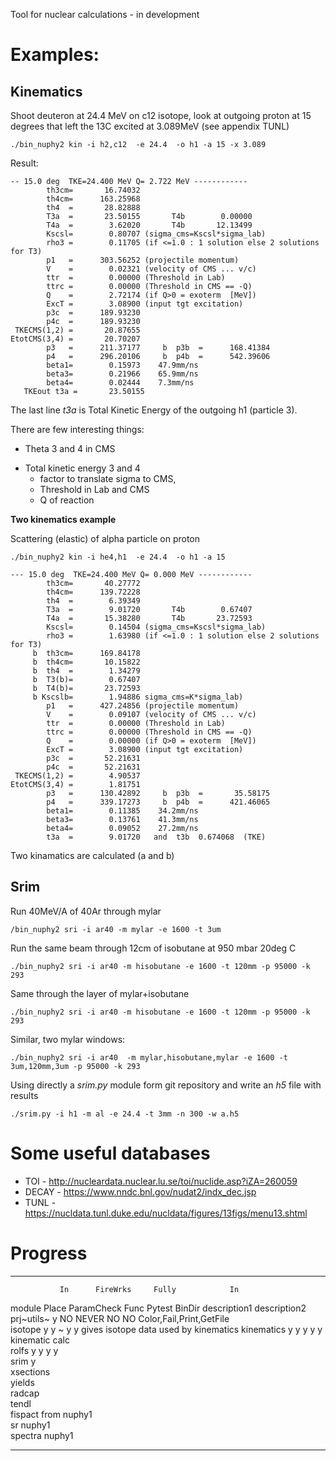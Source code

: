 Tool for nuclear calculations - in development

Examples:
=========

Kinematics
----------

Shoot deuteron at 24.4 MeV on c12 isotope, look at outgoing proton at 15
degrees that left the 13C excited at 3.089MeV (see appendix TUNL)

``` {.example}
./bin_nuphy2 kin -i h2,c12  -e 24.4  -o h1 -a 15 -x 3.089
```

Result:

``` {.example}
-- 15.0 deg  TKE=24.400 MeV Q= 2.722 MeV ------------
        th3cm=       16.74032
        th4cm=      163.25968
        th4  =       28.82888
        T3a  =       23.50155       T4b        0.00000
        T4a  =        3.62020       T4b       12.13499
        Kscsl=        0.80707 (sigma_cms=Kscsl*sigma_lab)
        rho3 =        0.11705 (if <=1.0 : 1 solution else 2 solutions for T3)
        p1   =      303.56252 (projectile momentum)
        V    =        0.02321 (velocity of CMS ... v/c)
        ttr  =        0.00000 (Threshold in Lab)
        ttrc =        0.00000 (Threshold in CMS == -Q)
        Q    =        2.72174 (if Q>0 = exoterm  [MeV])
        ExcT =        3.08900 (input tgt excitation)
        p3c  =      189.93230
        p4c  =      189.93230
 TKECMS(1,2) =       20.87655
EtotCMS(3,4) =       20.70207
        p3   =      211.37177     b  p3b  =      168.41384
        p4   =      296.20106     b  p4b  =      542.39606
        beta1=        0.15973    47.9mm/ns
        beta3=        0.21966    65.9mm/ns
        beta4=        0.02444    7.3mm/ns
   TKEout t3a =       23.50155
```

The last line *t3a* is Total Kinetic Energy of the outgoing h1 (particle
3).

There are few interesting things:

-   Theta 3 and 4 in CMS

<!-- -->

-   Total kinetic energy 3 and 4
    -   factor to translate sigma to CMS,
    -   Threshold in Lab and CMS
    -   Q of reaction

**Two kinematics example**

Scattering (elastic) of alpha particle on proton

``` {.example}
./bin_nuphy2 kin -i he4,h1  -e 24.4  -o h1 -a 15
```

``` {.example}
--- 15.0 deg  TKE=24.400 MeV Q= 0.000 MeV ------------
        th3cm=       40.27772
        th4cm=      139.72228
        th4  =        6.39349
        T3a  =        9.01720       T4b        0.67407
        T4a  =       15.38280       T4b       23.72593
        Kscsl=        0.14504 (sigma_cms=Kscsl*sigma_lab)
        rho3 =        1.63980 (if <=1.0 : 1 solution else 2 solutions for T3)
     b  th3cm=      169.84178
     b  th4cm=       10.15822
     b  th4  =        1.34279
     b  T3(b)=        0.67407
     b  T4(b)=       23.72593
     b Kscslb=        1.94886 sigma_cms=K*sigma_lab)
        p1   =      427.24856 (projectile momentum)
        V    =        0.09107 (velocity of CMS ... v/c)
        ttr  =        0.00000 (Threshold in Lab)
        ttrc =        0.00000 (Threshold in CMS == -Q)
        Q    =        0.00000 (if Q>0 = exoterm  [MeV])
        ExcT =        3.08900 (input tgt excitation)
        p3c  =       52.21631
        p4c  =       52.21631
 TKECMS(1,2) =        4.90537
EtotCMS(3,4) =        1.81751
        p3   =      130.42892     b  p3b  =       35.58175
        p4   =      339.17273     b  p4b  =      421.46065
        beta1=        0.11385    34.2mm/ns
        beta3=        0.13761    41.3mm/ns
        beta4=        0.09052    27.2mm/ns
        t3a  =        9.01720   and  t3b  0.674068  (TKE)
```

Two kinamatics are calculated (a and b)

Srim
----

Run 40MeV/A of 40Ar through mylar

``` {.example}
/bin_nuphy2 sri -i ar40 -m mylar -e 1600 -t 3um
```

Run the same beam through 12cm of isobutane at 950 mbar 20deg C

``` {.example}
./bin_nuphy2 sri -i ar40 -m hisobutane -e 1600 -t 120mm -p 95000 -k 293
```

Same through the layer of mylar+isobutane

``` {.example}
./bin_nuphy2 sri -i ar40 -m hisobutane -e 1600 -t 120mm -p 95000 -k 293
```

Similar, two mylar windows:

``` {.example}
./bin_nuphy2 sri -i ar40  -m mylar,hisobutane,mylar -e 1600 -t 3um,120mm,3um -p 95000 -k 293
```

Using directly a *srim.py* module form git repository and write an *h5*
file with results

``` {.example}
./srim.py -i h1 -m al -e 24.4 -t 3mm -n 300 -w a.h5
```

Some useful databases
=====================

-   TOI - <http://nucleardata.nuclear.lu.se/toi/nuclide.asp?iZA=260059>
-   DECAY - <https://www.nndc.bnl.gov/nudat2/indx_dec.jsp>
-   TUNL -
    <https://nucldata.tunl.duke.edu/nucldata/figures/13figs/menu13.shtml>

Progress
========

  ------------ ------- ------------ ------- -------- -------- -------------------------- --------------------
               In      FireWrks     Fully            In                                  
  module       Place   ParamCheck   Func    Pytest   BinDir   description1               description2
  prj~utils~   y       NO           NEVER   NO       NO       Color,Fail,Print,GetFile   
  isotope      y       y            \~      y        y        gives isotope data         used by kinematics
  kinematics   y       y            y       y        y        kinematic calc             
  rolfs        y       y            y       y                                            
  srim         y                                                                         
  xsections                                                                              
  yields                                                                                 
  radcap                                                                                 
  tendl                                                                                  
  fispact                                                     from nuphy1                
  sr                                                          nuphy1                     
  spectra                                                     nuphy1                     
  ------------ ------- ------------ ------- -------- -------- -------------------------- --------------------
